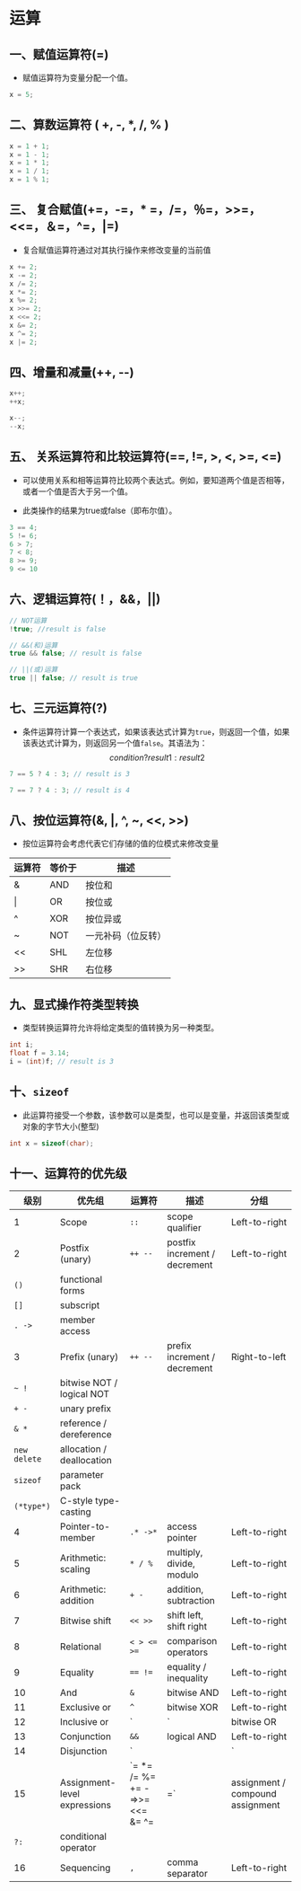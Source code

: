 # 运算

## 一、赋值运算符(=)

- 赋值运算符为变量分配一个值。

```c++
x = 5;
```



## 二、算数运算符 ( +, -, *, /, % )

```c++
x = 1 + 1;
x = 1 - 1;
x = 1 * 1;
x = 1 / 1;
x = 1 % 1;
```



## 三、 复合赋值(+=，-=，* =，/=，％=，>>=，<<=，＆=，^=，|=)

- 复合赋值运算符通过对其执行操作来修改变量的当前值

```c++
x += 2;
x -= 2;
x /= 2;
x *= 2;
x %= 2;
x >>= 2;
x <<= 2;
x &= 2;
x ^= 2;
x |= 2;
```



## 四、增量和减量(++, --)

```c++
x++;
++x;

x--;
--x;
```



## 五、 关系运算符和比较运算符(==, !=, >, <, >=, <=)

- 可以使用关系和相等运算符比较两个表达式。例如，要知道两个值是否相等，或者一个值是否大于另一个值。

- 此类操作的结果为true或false（即布尔值）。

```c++
3 == 4;
5 != 6;
6 > 7;
7 < 8;
8 >= 9;
9 <= 10
```

## 六、逻辑运算符(！，&&，||)

```c++
// NOT运算
!true; //result is false

// &&(和)运算
true && false; // result is false

// ||(或)运算
true || false; // result is true
```

## 七、三元运算符(?)

- 条件运算符计算一个表达式，如果该表达式计算为`true`，则返回一个值，如果该表达式计算为，则返回另一个值`false`。其语法为：
$$
condition ? result1 : result2
$$



```c++
7 == 5 ? 4 : 3; // result is 3

7 == 7 ? 4 : 3; // result is 4
```

## 八、按位运算符(&, |, ^, ~, <<, >>)

- 按位运算符会考虑代表它们存储的值的位模式来修改变量

| 运算符 | 等价于 | 描述               |
| ------ | ------ | ------------------ |
| &      | AND    | 按位和             |
| \|     | OR     | 按位或             |
| ^      | XOR    | 按位异或           |
| ~      | NOT    | 一元补码（位反转） |
| <<     | SHL    | 左位移             |
| >>     | SHR    | 右位移             |

## 九、显式操作符类型转换

- 类型转换运算符允许将给定类型的值转换为另一种类型。



```c++
int i;
float f = 3.14;
i = (int)f; // result is 3
```



## 十、`sizeof`

- 此运算符接受一个参数，该参数可以是类型，也可以是变量，并返回该类型或对象的字节大小(整型)

```c++
int x = sizeof(char);
```



## 十一、运算符的优先级

| 级别         | 优先组                       | 运算符                             | 描述                             | 分组          |
| ------------ | ---------------------------- | ---------------------------------- | -------------------------------- | ------------- |
| 1            | Scope                        | `::`                               | scope qualifier                  | Left-to-right |
| 2            | Postfix (unary)              | `++ --`                            | postfix increment / decrement    | Left-to-right |
| `()`         | functional forms             |                                    |                                  |               |
| `[]`         | subscript                    |                                    |                                  |               |
| `. ->`       | member access                |                                    |                                  |               |
| 3            | Prefix (unary)               | `++ --`                            | prefix increment / decrement     | Right-to-left |
| `~ !`        | bitwise NOT / logical NOT    |                                    |                                  |               |
| `+ -`        | unary prefix                 |                                    |                                  |               |
| `& *`        | reference / dereference      |                                    |                                  |               |
| `new delete` | allocation / deallocation    |                                    |                                  |               |
| `sizeof`     | parameter pack               |                                    |                                  |               |
| `(*type*)`   | C-style type-casting         |                                    |                                  |               |
| 4            | Pointer-to-member            | `.* ->*`                           | access pointer                   | Left-to-right |
| 5            | Arithmetic: scaling          | `* / %`                            | multiply, divide, modulo         | Left-to-right |
| 6            | Arithmetic: addition         | `+ -`                              | addition, subtraction            | Left-to-right |
| 7            | Bitwise shift                | `<< >>`                            | shift left, shift right          | Left-to-right |
| 8            | Relational                   | `< > <= >=`                        | comparison operators             | Left-to-right |
| 9            | Equality                     | `== !=`                            | equality / inequality            | Left-to-right |
| 10           | And                          | `&`                                | bitwise AND                      | Left-to-right |
| 11           | Exclusive or                 | `^`                                | bitwise XOR                      | Left-to-right |
| 12           | Inclusive or                 | `|`                                | bitwise OR                       | Left-to-right |
| 13           | Conjunction                  | `&&`                               | logical AND                      | Left-to-right |
| 14           | Disjunction                  | `||`                               | logical OR                       | Left-to-right |
| 15           | Assignment-level expressions | `= *= /= %= += -=>>= <<= &= ^= |=` | assignment / compound assignment | Right-to-left |
| `?:`         | conditional operator         |                                    |                                  |               |
| 16           | Sequencing                   | `,`                                | comma separator                  | Left-to-right |
